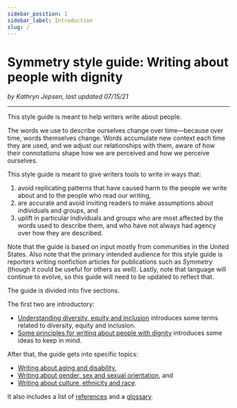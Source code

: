 ```yaml
---
sidebar_position: 1
sidebar_label: Introduction
slug: /
---
```


# Symmetry style guide: Writing about people with dignity

*by Kathryn Jepsen, last updated 07/15/21*

---

This style guide is meant to help writers write about people.
 
The words we use to describe ourselves change over time&mdash;because over time, words themselves change. Words accumulate new context each time they are used, and we adjust our relationships with them, aware of how their connotations shape how we are perceived and how we perceive ourselves.

This style guide is meant to give writers tools to write in ways that:  
1. avoid replicating patterns that have caused harm to the people we write about and to the people who read our writing,  
2. are accurate and avoid inviting readers to make assumptions about individuals and groups, and  
3. uplift in particular individuals and groups who are most affected by the words used to describe them, and who have not always had agency over how they are described. 
 
Note that the guide is based on input mostly from communities in the United States. Also note that the primary intended audience for this style guide is reporters writing nonfiction articles for publications such as *Symmetry* (though it could be useful for others as well). Lastly, note that language will continue to evolve, so this guide will need to be updated to reflect that.  
 
The guide is divided into five sections.  

The first two are introductory:  

- [Understanding diversity, equity and inclusion](https://symmetry-mag.github.io/style-guide/understanding-diversity-equity-and-inclusion) introduces some terms related to diversity, equity and inclusion.
- [Some principles for writing about people with dignity](https://symmetry-mag.github.io/style-guide/some-principles-of-writing-about-people-with-dignity/) introduces some ideas to keep in mind.

After that, the guide gets into specific topics:

- [Writing about aging and disability](https://symmetry-mag.github.io/style-guide/writing-about-aging-and-disability),
- [Writing about gender, sex and sexual orientation](https://symmetry-mag.github.io/style-guide/writing-about-gender-sex-and-sexual-orientation), and
- [Writing about culture, ethnicity and race](https://symmetry-mag.github.io/style-guide/writing-about-culture-ethnicity-and-race).

It also includes a list of [references](https://symmetry-mag.github.io/style-guide/references) and a [glossary](https://symmetry-mag.github.io/style-guide/glossary).



